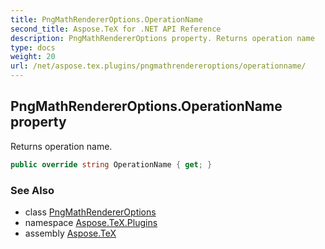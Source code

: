 ```yaml
---
title: PngMathRendererOptions.OperationName
second_title: Aspose.TeX for .NET API Reference
description: PngMathRendererOptions property. Returns operation name
type: docs
weight: 20
url: /net/aspose.tex.plugins/pngmathrendereroptions/operationname/
---
```

## PngMathRendererOptions.OperationName property

Returns operation name.

```csharp
public override string OperationName { get; }
```

### See Also

* class [PngMathRendererOptions](../)
* namespace [Aspose.TeX.Plugins](../../pngmathrendereroptions/)
* assembly [Aspose.TeX](../../../)


